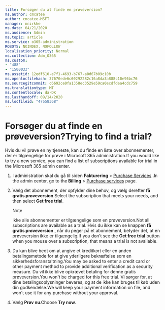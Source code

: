 ```yaml
---
title: Forsøger du at finde en prøveversion?
ms.author: cmcatee
author: cmcatee-MSFT
manager: mnirkhe
ms.date: 04/21/2020
ms.audience: Admin
ms.topic: article
ms.service: o365-administration
ROBOTS: NOINDEX, NOFOLLOW
localization_priority: Normal
ms.collection: Adm_O365
ms.custom:
- "488"
- "1500033"
ms.assetid: 12edf610-e7f1-4693-b767-a8d67b09c10b
ms.openlocfilehash: 37670ede6c60292282c16a8da3a888c10e96bc76
ms.sourcegitcommit: c6692ce0fa1358ec3529e59ca0ecdfdea4cdc759
ms.translationtype: MT
ms.contentlocale: da-DK
ms.lasthandoff: 09/14/2020
ms.locfileid: "47658368"
---
```

# <a name="trying-to-find-a-trial"></a><span data-ttu-id="451be-102">Forsøger du at finde en prøveversion?</span><span class="sxs-lookup"><span data-stu-id="451be-102">Trying to find a trial?</span></span>

<span data-ttu-id="451be-103">Hvis du vil prøve en ny tjeneste, kan du finde en liste over abonnementer, der er tilgængelige for prøve i Microsoft 365 administration.</span><span class="sxs-lookup"><span data-stu-id="451be-103">If you would like to try a new service, you can find a list of subscriptions available for trial in the Microsoft 365 admin center.</span></span>
  
1. <span data-ttu-id="451be-104">I administration skal du gå til siden **Fakturering** \> [Purchase Services](https://go.microsoft.com/fwlink/p/?linkid=868433) .</span><span class="sxs-lookup"><span data-stu-id="451be-104">In the admin center, go to the **Billing** \> [Purchase services](https://go.microsoft.com/fwlink/p/?linkid=868433) page.</span></span>

2. <span data-ttu-id="451be-105">Vælg det abonnement, der opfylder dine behov, og vælg derefter  **få gratis prøveversion**.</span><span class="sxs-lookup"><span data-stu-id="451be-105">Select the subscription that meets your needs, and then select  **Get free trial**.</span></span>

    > [!NOTE]
    > <span data-ttu-id="451be-106">Ikke alle abonnementer er tilgængelige som en prøveversion.</span><span class="sxs-lookup"><span data-stu-id="451be-106">Not all subscriptions are available as a trial.</span></span> <span data-ttu-id="451be-107">Hvis du ikke kan se knappen **få gratis prøveversion** , når du peger på et abonnement, betyder det, at en prøveversion ikke er tilgængelig.</span><span class="sxs-lookup"><span data-stu-id="451be-107">If you don't see the **Get free trial** button when you mouse over a subscription, that means a trial is not available.</span></span>
  
3. <span data-ttu-id="451be-108">Du kan blive bedt om at angive et kreditkort eller en anden betalingsmetode for at give yderligere bekræftelse som en sikkerhedsforanstaltning.</span><span class="sxs-lookup"><span data-stu-id="451be-108">You may be asked to enter a credit card or other payment method to provide additional verification as a security measure.</span></span> <span data-ttu-id="451be-109">Du vil ikke blive opkrævet betaling for denne gratis prøveversion.</span><span class="sxs-lookup"><span data-stu-id="451be-109">You won't be charged for this free trial.</span></span> <span data-ttu-id="451be-110">Vi sørger for, at dine betalingsoplysninger bevares, og at de ikke kan bruges til køb uden din godkendelse.</span><span class="sxs-lookup"><span data-stu-id="451be-110">We will keep your payment information on file, and won't use it for any purchase without your approval.</span></span>

4. <span data-ttu-id="451be-111">Vælg **Prøv nu**.</span><span class="sxs-lookup"><span data-stu-id="451be-111">Choose **Try now**.</span></span>
